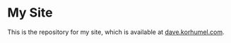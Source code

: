# My Site

This is the repository for my site, which is available at
[dave.korhumel.com](https://dave.korhumel.com).
